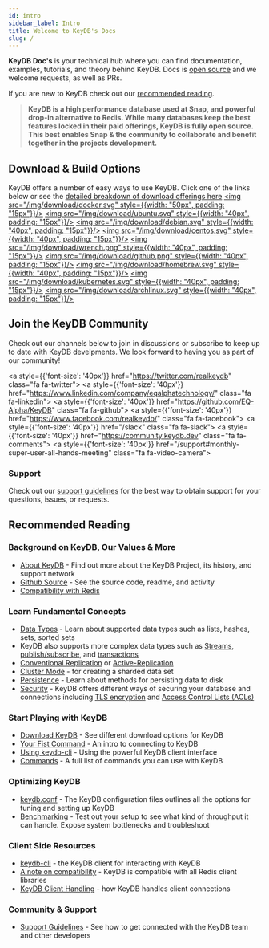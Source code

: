 ```yaml
---
id: intro
sidebar_label: Intro
title: Welcome to KeyDB's Docs
slug: /
---
```



<link rel="stylesheet" href="https://cdnjs.cloudflare.com/ajax/libs/font-awesome/4.7.0/css/font-awesome.min.css"></link>

**KeyDB Doc's** is your technical hub where you can find documentation, examples, tutorials, and theory behind KeyDB. Docs is [open source](https://github.com/EQ-Alpha/KeyDB-docs) and we welcome requests, as well as PRs. 

If you are new to KeyDB check out our [recommended reading](/docs/#recommended-reading). 

> **KeyDB is a high performance database used at Snap, and powerful drop-in alternative to Redis. While many databases keep the best features locked in their paid offerings, KeyDB is fully open source. This best enables Snap & the community to collaborate and benefit together in the projects development.**

## Download & Build Options

KeyDB offers a number of easy ways to use KeyDB. Click one of the links below or see the [detailed breakdown of download offerings here](/docs/download)
<a href="https://hub.docker.com/r/eqalpha/keydb"><img src="/img/download/docker.svg" style={{width: "50px", padding: "15px"}}/></a>
<a href="/docs/ppa-deb"><img src="/img/download/ubuntu.svg" style={{width: "40px", padding: "15px"}}/></a>
<a href="/docs/ppa-deb"><img src="/img/download/debian.svg" style={{width: "40px", padding: "15px"}}/></a>
<a href="/docs/rpm"><img src="/img/download/centos.svg" style={{width: "40px", padding: "15px"}}/></a>
<a href="/docs/build"><img src="/img/download/wrench.png" style={{width: "40px", padding: "15px"}}/></a>
<a href="https://github.com/EQ-Alpha/KeyDB"><img src="/img/download/github.png" style={{width: "40px", padding: "15px"}}/></a>
<a href="/docs/download#community-contributed-offerings"><img src="/img/download/homebrew.svg" style={{width: "40px", padding: "15px"}}/></a>
<a href="/docs/download#community-contributed-offerings"><img src="/img/download/kubernetes.svg" style={{width: "40px", padding: "15px"}}/></a>
<a href="/docs/download#community-contributed-offerings"><img src="/img/download/archlinux.svg" style={{width: "40px", padding: "15px"}}/></a>

## Join the KeyDB Community

Check out our channels below to join in discussions or subscribe to keep up to date with KeyDB develpments.  We look forward to having you as part of our community!

<a style={{'font-size': '40px'}} href="https://twitter.com/realkeydb" class="fa fa-twitter"></a>
<a style={{'font-size': '40px'}} href="https://www.linkedin.com/company/eqalphatechnology/" class="fa fa-linkedin"></a>
<a style={{'font-size': '40px'}} href="https://github.com/EQ-Alpha/KeyDB" class="fa fa-github"></a>
<a style={{'font-size': '40px'}} href="https://www.facebook.com/realkeydb/" class="fa fa-facebook"></a>
<a style={{'font-size': '40px'}} href="/slack" class="fa fa-slack"></a>
<a style={{'font-size': '40px'}} href="https://community.keydb.dev" class="fa fa-comments"></a>
<a style={{'font-size': '40px'}} href="/support#monthly-super-user-all-hands-meeting" class="fa fa-video-camera"></a>

### Support
Check out our [support guidelines](/docs/support) for the best way to obtain support for your questions, issues, or requests.


## Recommended Reading

### Background on KeyDB, Our Values & More
* [About KeyDB](/docs/about) - Find out more about the KeyDB Project, its history, and support network
* [Github Source](https://github.com/EQ-ALpha/KeyDB) - See the source code, readme, and activity
* [Compatibility with Redis](/docs/compatibility)

### Learn Fundamental Concepts
* [Data Types](/docs/data-types-intro) - Learn about supported data types such as lists, hashes, sets, sorted sets
* KeyDB also supports more complex data types such as [Streams](/docs/streams), [publish/subscribe](/docs/pubsub), and [transactions](/docs/transactions)
* [Conventional Replication](/docs/replication) or [Active-Replication](/docs/active-rep)
* [Cluster Mode](/docs/cluster-spec) - for creating a sharded data set
* [Persistence](/docs/persistence) - Learn about methods for persisting data to disk
* [Security](/docs/security) - KeyDB offers different ways of securing your database and connections including [TLS encryption](/docs/tls) and [Access Control Lists (ACLs)](/docs/acl)

### Start Playing with KeyDB
* [Download KeyDB](/docs/download) - See different download options for KeyDB
* [Your Fist Command](/docs/first-test) - An intro to connecting to KeyDB
* [Using keydb-cli](/docs/keydbcli) - Using the powerful KeyDB client interface
* [Commands](/docs/commands) - A full list of commands you can use with KeyDB 

### Optimizing KeyDB
* [keydb.conf](/docs/config-file) - The KeyDB configuration files outlines all the options for tuning and setting up KeyDB
* [Benchmarking](/docs/benchmarking) - Test out your setup to see what kind of throughput it can handle. Expose system bottlenecks and troubleshoot

### Client Side Resources
* [keydb-cli](/docs/keydbcli) - the KeyDB client for interacting with KeyDB
* [A note on compatibility](/docs/compatibility) - KeyDB is compatible with all Redis client libraries
* [KeyDB Client Handling](/docs/clients) - how KeyDB handles client connections

### Community & Support
* [Support Guidelines](/docs/support) - See how to get connected with the KeyDB team and other developers





